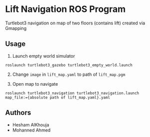 # Lift Navigation ROS Program
Turtlebot3 navigation on map of two floors (contains lift) created via Gmapping

## Usage

1. Launch empty world simulator
```
roslaunch turtlebot3_gazebo turtlebot3_empty_world.launch
```

2. Change `image` in `lift_map.yaml` to path of `lift_map.pgm`

3. Open map to navigate 
```
roslaunch turtlebot3_navigation turtlebot3_navigation.launch map_file:={absolute path of lift_map.yaml}.yaml
```

## Authors
* Hesham AlKhouja
* Mohanned Ahmed
